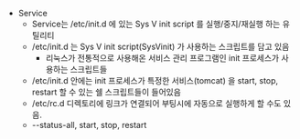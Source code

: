 * Service
    * Service는 /etc/init.d 에 있는 Sys V init script 를 실행/중지/재실행 하는 유틸리티
    * /etc/init.d 는 Sys V init script(SysVinit) 가 사용하는 스크립트를 담고 있음
        * 리눅스가 전통적으로 사용해온 서비스 관리 프로그램인 init 프로세스가 사용하는 스크립트들
    * /etc/init.d 안에는 init 프로세스가 특정한 서비스(tomcat) 을 start, stop, restart 할 수 있는 쉘 스크립트들이 들어있음
    * /etc/rc.d 디렉토리에 링크가 연결되어 부팅시에 자동으로 실행하게 할 수도 있음.
    * --status-all, start, stop, restart